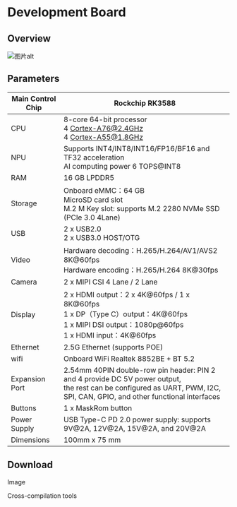 # Development Board
## Overview
![图片alt](../image/development_board.png)

## Parameters
Main Control Chip | Rockchip RK3588 
------  | ------ 
CPU | 8-core 64-bit processor <br> 4 Cortex-A76@2.4GHz <br> 4 Cortex-A55@1.8GHz
NPU | Supports INT4/INT8/INT16/FP16/BF16 and TF32 acceleration <br> AI computing power 6 TOPS@INT8
RAM | 16 GB LPDDR5
Storage | Onboard eMMC：64 GB <br> MicroSD card slot <br> M.2 M Key slot: supports M.2 2280 NVMe SSD (PCIe 3.0 4Lane)
USB | 2 x USB2.0 <br> 2 x USB3.0 HOST/OTG
Video | Hardware decoding：H.265/H.264/AV1/AVS2 8K@60fps <br> Hardware encoding：H.265/H.264 8K@30fps
Camera | 2 x MIPI CSI 4 Lane / 2 Lane
Display | 2 x HDMI output：2 x 4K@60fps / 1 x 8K@60fps <br> 1 x DP（Type C）output：4K@60fps <br> 1 x MIPI DSI output：1080p@60fps <br> 1 x HDMI input：4K@60fps
Ethernet | 2.5G Ethernet (supports POE)
wifi | Onboard WiFi Realtek 8852BE + BT 5.2
Expansion Port | 2.54mm 40PIN double-row pin header: PIN 2 and 4 provide DC 5V power output, <br> the rest can be configured as UART, PWM, I2C, SPI, CAN, GPIO, and other functional interfaces
Buttons | 1 x MaskRom button
Power Supply | USB Type-C PD 2.0 power supply: supports 9V@2A, 12V@2A, 15V@2A, and 20V@2A
Dimensions | 100mm x 75 mm

## Download
Image

Cross-compilation tools